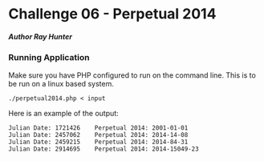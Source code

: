 # Challenge 06 - Perpetual 2014

##### Author Ray Hunter

### Running Application

Make sure you have PHP configured to run on the command line. This is to be run on a linux based system.

	./perpetual2014.php < input


Here is an example of the output:

	Julian Date: 1721426	Perpetual 2014: 2001-01-01
	Julian Date: 2457062	Perpetual 2014: 2014-14-08
	Julian Date: 2459215	Perpetual 2014: 2014-84-31
	Julian Date: 2914695	Perpetual 2014: 2014-15049-23
